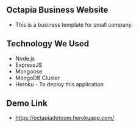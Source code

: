 ## Octapia Business Website
* This is a business template for small company.

## Technology We Used
* Node.js
* ExpressJS
* Mongoose
* MongoDB Cluster
* Heroku - To deploy this application

## Demo Link
* https://octapiadotcom.herokuapp.com/

